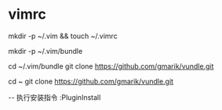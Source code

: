 # vimrc


mkdir -p ~/.vim && touch ~/.vimrc

mkdir -p ~/.vim/bundle

cd  ~/.vim/bundle
git clone https://github.com/gmarik/vundle.git

cd ~
git clone https://github.com/gmarik/vundle.git


-- 执行安装指令
:PluginInstall
